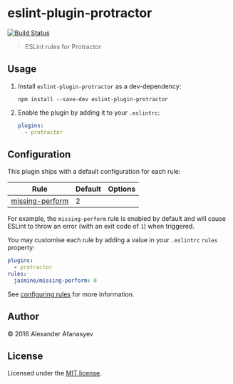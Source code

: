 # eslint-plugin-protractor

[![Build Status][travis-image]][travis-url]

[travis-url]: https://travis-ci.org/alecxe/eslint-plugin-protractor
[travis-image]: https://img.shields.io/travis/alecxe/eslint-plugin-protractor.svg

> ESLint rules for Protractor

## Usage

1. Install `eslint-plugin-protractor` as a dev-dependency:

    ```shell
    npm install --save-dev eslint-plugin-protractor
    ```

2. Enable the plugin by adding it to your `.eslintrc`:

    ```yaml
    plugins:
      - protractor
    ```

## Configuration

This plugin ships with a default configuration for each rule:

Rule                         | Default       | Options
----                         | -------       | -------
[missing-perform][]          | 2             |


For example, the `missing-perform` rule is enabled by default and will cause
ESLint to throw an error (with an exit code of `1`) when triggered.

You may customise each rule by adding a value in your `.eslintrc` `rules`
property:

```yaml
plugins:
  - protractor
rules:
  jasmine/missing-perform: 0
```

See [configuring rules][] for more information.

[missing-perform]: docs/rules/missing-perform.md
[configuring rules]: http://eslint.org/docs/user-guide/configuring#configuring-rules

## Author

© 2016 Alexander Afanasyev

## License

Licensed under the [MIT license](LICENSE).
